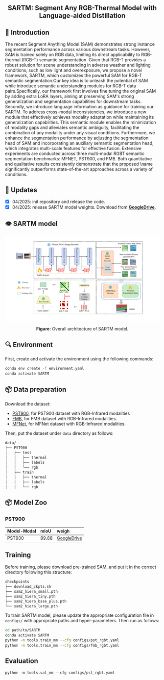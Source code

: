 <div align="center"> 

## SARTM: Segment Any RGB-Thermal Model with Language-aided Distillation</div>

</div>

## 💬 Introduction

The recent Segment Anything Model (SAM) demonstrates strong instance segmentation performance across various downstream tasks. However, SAM is trained solely on RGB data, limiting its direct applicability to RGB-thermal (RGB-T) semantic segmentation. Given that RGB-T provides a robust solution for scene understanding in adverse weather and lighting conditions, such as low light and overexposure, we propose a novel framework, SARTM, which customizes the powerful SAM for RGB-T semantic segmentation.Our key idea is to unleash the potential of SAM while introduce semantic understanding modules for RGB-T data pairs.Specifically, our framework first involves fine tuning the original SAM by adding extra LoRA layers, aiming at preserving SAM's strong generalization and segmentation capabilities for downstream tasks. Secondly, we introduce language information as guidance for training our SARTM. To address cross-modal inconsistencies, we introduce a new module that effectively achieves modality adaptation while maintaining its generalization capabilities. This semantic module enables the minimization of modality gaps and alleviates semantic ambiguity, facilitating the combination of any modality under any visual conditions. Furthermore, we enhance the segmentation performance by adjusting the segmentation head of SAM and incorporating an auxiliary semantic segmentation head, which integrates multi-scale features for effective fusion. 
Extensive experiments are conducted across three multi-modal RGBT semantic segmentation benchmarks: MFNET, PST900, and FMB. Both quantitative and qualitative results consistently demonstrate that the proposed \name  significantly outperforms state-of-the-art approaches across a variety of conditions. 

## 🚀 Updates
- [x] 04/2025: init repository and release the code.
- [x] 04/2025: release SARTM model weights. Download from [**GoogleDrive**](https://drive.google.com/drive/folders/18Y0xnkEDwxTEgFzhnIkKCGemVlfprs67?dmr=1&ec=wgc-drive-globalnav-goto).

## 👁️ SARTM model

<div align="center"> 
  
![SARTM](fig/SARTM.png)

**Figure:** Overall architecture of SARTM model.

</div>

## 🔍 Environment

First, create and activate the environment using the following commands: 
```bash
conda env create -f environment.yaml
conda activate SARTM
```

## 📦 Data preparation
Download the dataset:
- [PST900](https://github.com/haqishen/MFNet-pytorch), for PST900 dataset with RGB-Infrared modalities
- [FMB](https://github.com/JinyuanLiu-CV/SegMiF), for FMB dataset with RGB-Infrared modalities.
- [MFNet](https://github.com/haqishen/MFNet-pytorch), for MFNet dataset with RGB-Infrared modalities.

Then, put the dataset under `data` directory as follows:

```
data/
├── PST900
│   ├── test
│   │   ├── thermal
│   │   ├── labels
│   │   └── rgb
│   ├── train
│   │   ├── thermal
│   │   ├── labels
│   │   └── rgb
```

## 📦 Model Zoo


### PST900
| Model-Modal      | mIoU   | weigh |
| :--------------- | :----- | :----- |
| PST900      | 89.88 | [GoogleDrive](https://drive.google.com/drive/folders/18Y0xnkEDwxTEgFzhnIkKCGemVlfprs67?dmr=1&ec=wgc-drive-globalnav-goto) |

## Training

Before training, please download pre-trained SAM, and put it in the correct directory following this structure:

```text
checkpoints
├── download_ckpts.sh
├── sam2_hiera_small.pth
├── sam2_hiera_tiny.pth
├── sam2_hiera_base_plus.pth
└── sam2_hiera_large.pth
```

To train SARTM model, please update the appropriate configuration file in `configs/` with appropriate paths and hyper-parameters. Then run as follows:

```bash
cd path/to/SARTM
conda activate SARTM
python -m tools.train_mm --cfg configs/pst_rgbt.yaml
python -m tools.train_mm --cfg configs/fmb_rgbt.yaml
```

##  Evaluation

```text
python -m tools.val_mm --cfg configs/pst_rgbt.yaml
```

